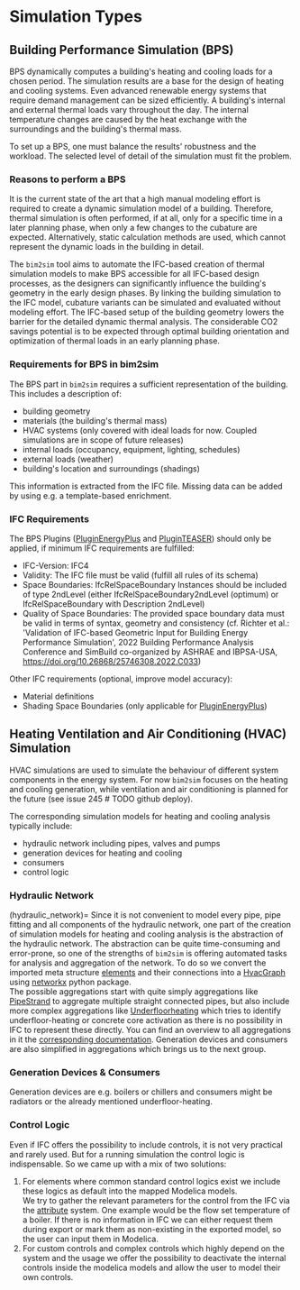 # Simulation Types
## Building Performance Simulation (BPS)
BPS dynamically computes a building's heating and cooling loads for a chosen
period. The simulation results are a base for the design of heating and cooling
systems. Even advanced renewable energy systems that require demand management
can be sized efficiently.
A building's internal and external thermal loads vary throughout the day. The
internal temperature changes are caused by the heat exchange with the
surroundings and the building's thermal mass.

To set up a BPS, one must balance the results' robustness and the workload. The
selected level of detail of the simulation must fit the problem.

### Reasons to perform a BPS

It is the current state of the art that a high manual modeling effort is
required to create a dynamic simulation model of a building. Therefore, thermal
simulation is often performed, if at all, only for a specific time in a later
planning phase, when only a few changes to the cubature are expected.
Alternatively, static calculation methods are used, which cannot represent the
dynamic loads in the building in detail.

The `bim2sim` tool aims to automate the IFC-based creation of thermal simulation
models to make BPS accessible for all IFC-based design processes, as the
designers can significantly influence the building's geometry in the early
design phases.
By linking the building simulation to the IFC model, cubature variants can be
simulated and evaluated without modeling effort.
The IFC-based setup of the building geometry lowers the barrier for the detailed
dynamic thermal analysis.
The considerable CO2 savings potential is to be expected through optimal
building orientation and optimization of thermal loads in an early planning
phase.

### Requirements for BPS in bim2sim
The BPS part in `bim2sim` requires a sufficient representation of the building.
This includes a description of:
* building geometry
* materials (the building's thermal mass)
* HVAC systems (only covered with ideal loads for now. Coupled simulations are in scope of future releases)
* internal loads (occupancy, equipment, lighting, schedules)
* external loads (weather)
* building's location and surroundings (shadings)

This information is extracted from the IFC file. Missing data can be added 
by using e.g. a template-based enrichment. 
### IFC Requirements
The BPS Plugins ([PluginEnergyPlus](PluginEnergyPlus) and 
[PluginTEASER](PluginTEASER)) should only be applied, 
if minimum IFC requirements are fulfilled:
* IFC-Version: IFC4
* Validity: The IFC file must be valid (fulfill all rules of its schema)
* Space Boundaries: IfcRelSpaceBoundary Instances should be included of type 
  2ndLevel (either IfcRelSpaceBoundary2ndLevel (optimum) or 
  IfcRelSpaceBoundary with Description 2ndLevel)
* Quality of Space Boundaries: The provided space boundary data must be 
  valid in terms of syntax, geometry and consistency (cf. Richter et al.: 
  'Validation of IFC-based Geometric Input for Building Energy Performance 
  Simulation', 2022 Building Performance Analysis Conference and SimBuild 
  co-organized by ASHRAE and IBPSA-USA, https://doi.org/10.26868/25746308.2022.C033)
  
Other IFC requirements (optional, improve model accuracy):
* Material definitions
* Shading Space Boundaries (only applicable for [PluginEnergyPlus](PluginEnergyPlus))
## Heating Ventilation and Air Conditioning (HVAC) Simulation
HVAC simulations are used to simulate the behaviour of different system 
components in the energy system. For now `bim2sim` focuses on the heating and 
cooling generation, while ventilation and air conditioning is planned for the 
future (see issue 245 # TODO github deploy). 

The corresponding simulation models for heating and cooling analysis typically 
include:
* hydraulic network including pipes, valves and pumps
* generation devices for heating and cooling
* consumers
* control logic 

### Hydraulic Network 
(hydraulic_network)=
Since it is not convenient to model every pipe, pipe fitting and all components 
of the hydraulic network, one part of the creation of simulation models for 
heating and cooling analysis is the abstraction of the hydraulic network.
The abstraction can be quite time-consuming and error-prone, so one of the 
strengths of `bim2sim` is offering automated tasks for analysis and aggregation 
of the network. To do so we convert the imported meta structure 
[elements](elements_structure) and their connections into a [HvacGraph](HvacGraph) using 
[networkx](https://networkx.org/) python package.  
The possible aggregations start with quite simply aggregations like 
[PipeStrand](PipeStrand) to aggregate multiple straight connected pipes, but
also include more complex aggregations like [Underfloorheating](Underfloorheating)
which tries to identify underfloor-heating or concrete core activation as there is
no possibility in IFC to represent these directly. You can find an overview to
all aggregations in it the [corresponding documentation](concepts/aggregations.md). 
Generation devices and consumers are also simplified in aggregations which
brings us to the next group.


### Generation Devices & Consumers
Generation devices are e.g. boilers or chillers and consumers might be radiators 
or the already mentioned underfloor-heating. 




### Control Logic
Even if IFC offers the possibility to include controls, it is not very practical
and rarely used. But for a running simulation the control logic is 
indispensable. So we came up with a mix of two solutions:

1. For elements where common standard control logics exist we include these 
logics as default into the mapped Modelica models.  
We try to gather the relevant parameters for the control from the IFC via the [attribute](concepts/attribute.md) 
system. One example would be the flow set temperature of a boiler. If there is
no information in IFC we can either request them during export or mark them as
non-existing in the exported model, so the user can input them in Modelica.
2. For custom controls and complex controls which highly depend on the system
and the usage we offer the possibility to deactivate the internal controls inside
the modelica models and allow the user to model their own controls.
